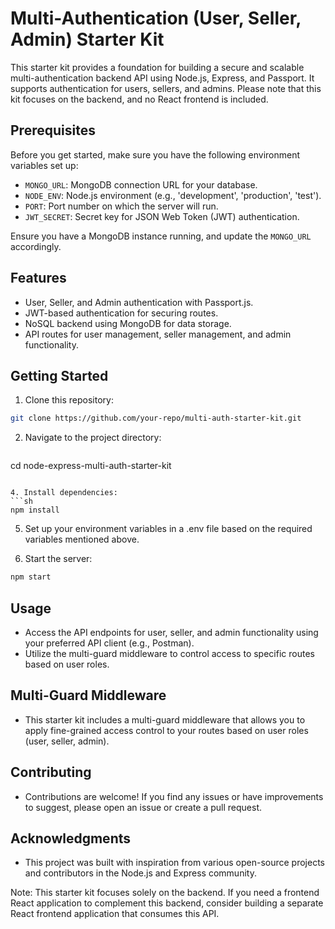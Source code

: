 # Multi-Authentication (User, Seller, Admin) Starter Kit

This starter kit provides a foundation for building a secure and scalable multi-authentication backend API using Node.js, Express, and Passport. It supports authentication for users, sellers, and admins. Please note that this kit focuses on the backend, and no React frontend is included.

## Prerequisites

Before you get started, make sure you have the following environment variables set up:

- `MONGO_URL`: MongoDB connection URL for your database.
- `NODE_ENV`: Node.js environment (e.g., 'development', 'production', 'test').
- `PORT`: Port number on which the server will run.
- `JWT_SECRET`: Secret key for JSON Web Token (JWT) authentication.

Ensure you have a MongoDB instance running, and update the `MONGO_URL` accordingly.

## Features

- User, Seller, and Admin authentication with Passport.js.
- JWT-based authentication for securing routes.
- NoSQL backend using MongoDB for data storage.
- API routes for user management, seller management, and admin functionality.

## Getting Started

1. Clone this repository:
  ```sh
  git clone https://github.com/your-repo/multi-auth-starter-kit.git
  ```

2. Navigate to the project directory:
   ```sh
  cd node-express-multi-auth-starter-kit
  ```

4. Install dependencies:
  ```sh
  npm install
  ```

5. Set up your environment variables in a .env file based on the required variables mentioned above.

6. Start the server:
  ```sh
  npm start
  ```

## Usage
- Access the API endpoints for user, seller, and admin functionality using your preferred API client (e.g., Postman).
- Utilize the multi-guard middleware to control access to specific routes based on user roles.

## Multi-Guard Middleware
- This starter kit includes a multi-guard middleware that allows you to apply fine-grained access control to your routes based on user roles (user, seller, admin).
  
## Contributing
- Contributions are welcome! If you find any issues or have improvements to suggest, please open an issue or create a pull request.

## Acknowledgments
- This project was built with inspiration from various open-source projects and contributors in the Node.js and Express community.

Note: This starter kit focuses solely on the backend. If you need a frontend React application to complement this backend, consider building a separate React frontend application that consumes this API.




